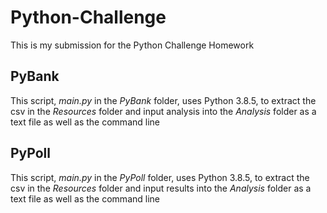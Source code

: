 # Python-Challenge

This is my submission for the Python Challenge Homework

## PyBank 
This script, _main.py_ in the _PyBank_ folder, uses Python 3.8.5, to extract the csv in the _Resources_ folder and input analysis into the _Analysis_ folder as a text file as well as the command line

## PyPoll
This script, _main.py_ in the _PyPoll_ folder, uses Python 3.8.5, to extract the csv in the _Resources_ folder and input results into the _Analysis_ folder as a text file as well as the command line
